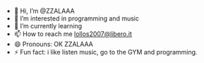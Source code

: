 - 👋 Hi, I’m @ZZALAAA
- 👀 I’m interested in programming and music
- 🌱 I’m currently learning 
- 📫 How to reach me lollos2007@libero.it
- 😄 Pronouns: OK ZZALAAA
- ⚡ Fun fact: i like listen music, go to the GYM and programming.

<!---
ZZALAAA/ZZALAAA is a ✨ special ✨ repository because its `README.md` (this file) appears on your GitHub profile.
You can click the Preview link to take a look at your changes.
--->
